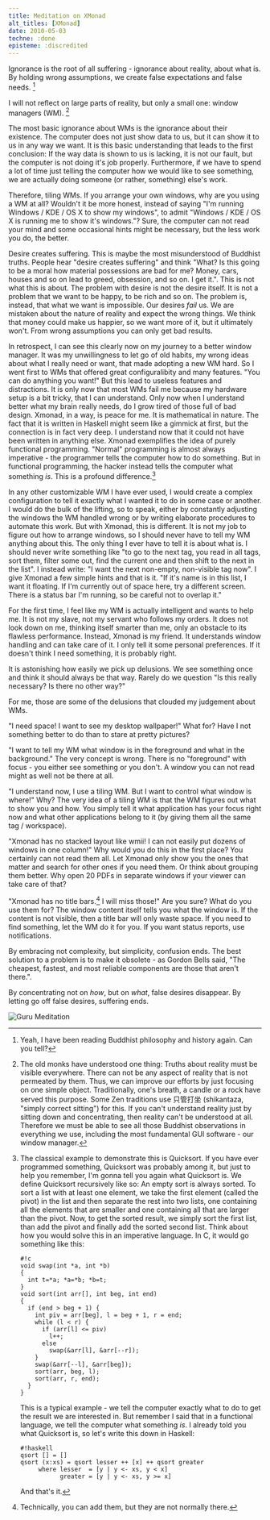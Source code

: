 ```yaml
---
title: Meditation on XMonad
alt_titles: [XMonad]
date: 2010-05-03
techne: :done
episteme: :discredited
---
```


Ignorance is the root of all suffering - ignorance about reality,
about what is. By holding wrong assumptions, we create false
expectations and false needs. [^0] 

I will not reflect on large parts of reality, but only a small one: window
managers (WM). [^1] 

The most basic ignorance about WMs is the ignorance about
their existence. The computer does not just show data to us, but it can show it
to us in any way we want. It is this basic understanding that leads to the first
conclusion: If the way data is shown to us is lacking, it is not our fault, but
the computer is not doing it's job properly. Furthermore, if we have to spend a
lot of time just telling the computer how we would like to see something, we are
actually doing someone (or rather, something) else's work.

Therefore, tiling WMs. If you arrange your own windows, why are you using a WM
at all? Wouldn't it be more honest, instead of saying "I'm running Windows / KDE
/ OS X to show my windows", to admit "Windows / KDE / OS X is running me to show
it's windows."? Sure, the computer can not read your mind and some occasional
hints might be necessary, but the less work you do, the better. 

Desire creates suffering. This is maybe the most misunderstood of Buddhist
truths. People hear "desire creates suffering" and think "What? Is this going to
be a moral how material possessions are bad for me?  Money, cars, houses and so
on lead to greed, obsession, and so on.  I get it.". This is not what this is
about. The problem with desire is not the desire itself. It is not a problem
that we want to be happy, to be rich and so on. The problem is, instead, that
what we want is impossible. Our desires *fail* us. We are mistaken about the
nature of reality and expect the wrong things. We think that money could make us
happier, so we want more of it, but it ultimately won't. From wrong assumptions
you can only get bad results. 

In retrospect, I can see this clearly now on my journey to a better window
manager. It was my unwillingness to let go of old habits, my wrong ideas about
what I really need or want, that made adopting a new WM hard. So I went first to
WMs that offered great configuralibity and many features. "You can do anything
you want!" But this lead to useless features and distractions. It is only now
that most WMs fail me because my hardware setup is a bit tricky, that I can
understand. Only now when I understand better what my brain really needs, do I
grow tired of those full of bad design.  Xmonad, in a way, is peace for me. It
is mathematical in nature.  The fact that it is written in Haskell might seem
like a gimmick at first, but the connection is in fact very deep. I understand
now that it could not have been written in anything else. Xmonad exemplifies the
idea of purely functional programming. "Normal" programming is almost always
imperative - the programmer tells the computer how to do something. But in
functional programming, the hacker instead tells the computer what something
*is*. This is a profound difference.[^3] 

In any other customizable WM I have ever used, I would create a complex
configuration to tell it exactly what I wanted it to do in some case or another.
I would do the bulk of the lifting, so to speak, either by constantly adjusting
the windows the WM handled wrong or by writing elaborate procedures to automate
this work. But with Xmonad, this is different. It is not my job to figure out
how to arrange windows, so I should never have to tell my WM anything about
this. The only thing I ever have to tell it is about what is. I should never
write something like "to go to the next tag, you read in all tags, sort them,
filter some out, find the current one and then shift to the next in the list".
I instead write: "I want the next non-empty, non-visible tag now".  I give
Xmonad a few simple hints and that is it. "If it's name is in this list, I want
it floating. If I'm currently out of space here, try a different screen. There
is a status bar I'm running, so be careful not to overlap it." 

For the first time, I feel like my WM is actually intelligent and wants to help
me. It is not my slave, not my servant who follows my orders. It does not look
down on me, thinking itself smarter than me, only an obstacle to its flawless
performance. Instead, Xmonad is my friend. It understands window handling and
can take care of it. I only tell it some personal preferences. If it doesn't
think I need something, it is probably right. 

It is astonishing how easily we pick up delusions.  We see something once and
think it should always be that way.  Rarely do we question "Is this really
necessary? Is there no other way?" 

For me, those are some of the delusions that clouded my
judgement about WMs. 

"I need space! I want to see my desktop wallpaper!" What for? Have I not
something better to do than to stare at pretty pictures? 

"I want to tell my WM what window is in the foreground and what in the
background." The very concept is wrong. There is no "foreground" with focus -
you either see something or you don't. A window you can not read might as well
not be there at all. 

"I understand now, I use a tiling WM. But I want to control what window is
where!" Why? The very idea of a tiling WM is that the WM figures out what to
show you and how. You simply tell it what application has your focus right now
and what other applications belong to it (by giving them all the same tag /
workspace). 

"Xmonad has no stacked layout like wmii! I can not easily put dozens of windows
in one column!" Why would you do this in the first place? You certainly can not
read them all. Let Xmonad only show you the ones that matter and search for
other ones if you need them. Or think about grouping them better. Why open 20
PDFs in separate windows if your viewer can take care of that? 

"Xmonad has no title bars.[^4] I will miss those!" Are you sure? What do you use
them for? The window content itself tells you what the window is.  If the
content is not visible, then a title bar will only waste space. If you need to
find something, let the WM do it for you. If you want status reports, use
notifications. 

By embracing not complexity, but simplicity, confusion ends. The best solution
to a problem is to make it obsolete - as Gordon Bells said, "The cheapest,
fastest, and most reliable components are those that aren't there.". 

By concentrating not on *how*, but on *what*, false
desires disappear. By letting go off false desires, suffering ends.

![Guru Meditation](/pigs/guru.png)

[^0]: Yeah, I have been reading Buddhist philosophy and history
    again. Can you tell? 
    
[^1]: The old monks have understood one thing: Truths about reality must be
    visible everywhere. There can not be any aspect of reality that is not
    permeated by them. Thus, we can improve our efforts by just focusing on one
    simple object.  Traditionally, one's breath, a candle or a rock have served
    this purpose. Some Zen traditions use 只管打坐 (shikantaza, "simply correct
    sitting") for this. If you can't understand reality just by sitting down and
    concentrating, then reality can't be understood at all.  Therefore we must
    be able to see all those Buddhist observations in everything we use,
    including the most fundamental GUI software - our window manager. 

[^3]: The classical example to demonstrate this is Quicksort. If you have ever
    programmed something, Quicksort was probably among it, but just to help you
    remember, I'm gonna tell you again what Quicksort is. We define Quicksort
    recursively like so: An empty sort is always sorted. To sort a list with at
    least one element, we take the first element (called the pivot) in the list
    and then separate the rest into two lists, one containing all the elements
    that are smaller and one containing all that are larger than the pivot. Now,
    to get the sorted result, we simply sort the first list, than add the pivot
    and finally add the sorted second list. Think about how you would solve this
    in an imperative language. In C, it would go something like this:

    ~~~
    #!c
    void swap(int *a, int *b)
    {
      int t=*a; *a=*b; *b=t;
    }
    void sort(int arr[], int beg, int end)
    {
      if (end > beg + 1) {
        int piv = arr[beg], l = beg + 1, r = end;
        while (l < r) {
          if (arr[l] <= piv)
            l++;
          else
            swap(&arr[l], &arr[--r]);
        }
        swap(&arr[--l], &arr[beg]);
        sort(arr, beg, l);
        sort(arr, r, end);
      }
    }
    ~~~

    This is a typical example - we tell the computer exactly what to do to get
    the result we are interested in. But remember I said that in a functional
    language, we tell the computer what something *is*. I already told you what
    Quicksort is, so let's write this down in Haskell:
    
    ~~~ 
    #!haskell
    qsort [] = []
    qsort (x:xs) = qsort lesser ++ [x] ++ qsort greater
         where lesser  = [y | y <- xs, y < x]
               greater = [y | y <- xs, y >= x]
    ~~~ 
    

    And that's it. 

[^4]: Technically, you can add them, but they are not normally there.


